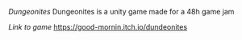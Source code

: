 *Dungeonites*
Dungeonites is a unity game made for a 48h game jam

*Link to game*
https://good-mornin.itch.io/dundeonites
